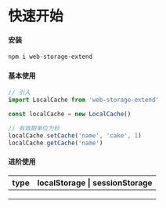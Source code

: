 # 快速开始

#### 安装

```bash
npm i web-storage-extend
```

#### 基本使用

```ts
// 引入
import LocalCache from 'web-storage-extend'

const localCache = new LocalCache()

// 有效期单位为秒
localCache.setCache('name', 'cake', 1)
localCache.getCache('name')
```

#### 进阶使用

| type | localStorage \| sessionStorage |
| ---- | ------------------------------ |
|      |                                |
|      |                                |
|      |                                |

